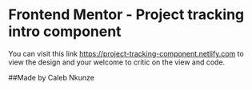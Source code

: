 # Frontend Mentor - Project tracking intro component

You can visit this link https://project-tracking-component.netlify.com to view the design and 
your welcome to critic on the view and code.

##Made by Caleb Nkunze